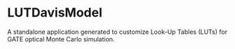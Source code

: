 # LUTDavisModel
A standalone application generated to customize Look-Up Tables (LUTs) for GATE optical Monte Carlo simulation.
